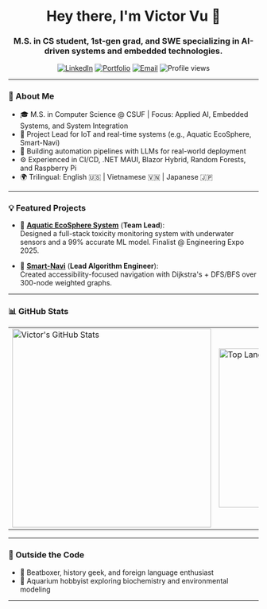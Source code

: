 <h1 align="center">Hey there, I'm Victor Vu 👋</h1>

<h3 align="center">
M.S. in CS student, 1st-gen grad, and SWE specializing in AI-driven systems and embedded technologies.
</h3>

<div align="center">

[![LinkedIn](https://img.shields.io/badge/LinkedIn-Victor%20Vu-blue?style=flat&logo=linkedin)](https://www.linkedin.com/in/victor-v-vu/)
[![Portfolio](https://img.shields.io/badge/Website-Portfolio-green?style=flat&logo=google-chrome)](https://vuvictor.up.railway.app)
[![Email](https://img.shields.io/badge/Email-vuvictor@csu.fullerton.edu-red?style=flat&logo=gmail)](mailto:vuvictor@csu.fullerton.edu)
<img src="https://komarev.com/ghpvc/?username=vuvictor1&label=Profile%20views&color=0e75b6&style=flat" alt="Profile views" />

</div>

---

### 🚀 About Me

- 🎓 M.S. in Computer Science @ CSUF | Focus: Applied AI, Embedded Systems, and System Integration  
- 🔧 Project Lead for IoT and real-time systems (e.g., Aquatic EcoSphere, Smart-Navi)  
- 🤖 Building automation pipelines with LLMs for real-world deployment  
- ⚙️ Experienced in CI/CD, .NET MAUI, Blazor Hybrid, Random Forests, and Raspberry Pi  
- 🌍 Trilingual: English 🇺🇸 | Vietnamese 🇻🇳 | Japanese 🇯🇵  

---

### 💡 Featured Projects

- 🐠 [**Aquatic EcoSphere System**](https://github.com/vuvictor1/AquaticEcoSphere) (**Team Lead**):  
  Designed a full-stack toxicity monitoring system with underwater sensors and a 99% accurate ML model. Finalist @ Engineering Expo 2025.

- 🧭 [**Smart-Navi**](https://github.com/vuvictor1/SmartNavi) (**Lead Algorithm Engineer**):  
  Created accessibility-focused navigation with Dijkstra's + DFS/BFS over 300-node weighted graphs.

---

### 📊 GitHub Stats

<table align="center">
  <tr>
    <td>
      <img src="https://github-readme-stats-sigma-five.vercel.app/api?username=vuvictor1&show_icons=true&theme=radical" alt="Victor's GitHub Stats" width="400px" />
    </td>
    <td>
      <img src="https://github-readme-stats.vercel.app/api/top-langs?username=vuvictor1&layout=compact&theme=radical" alt="Top Languages" width="320px" />
    </td>
  </tr>
</table>

---

### 🎯 Outside the Code

- 🧠 Beatboxer, history geek, and foreign language enthusiast
- 🌱 Aquarium hobbyist exploring biochemistry and environmental modeling  

---
